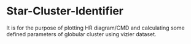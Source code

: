 # Star-Cluster-Identifier
It is for the purpose of plotting HR diagram/CMD and calculating some defined parameters of globular cluster using vizier dataset.
